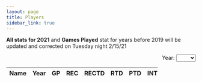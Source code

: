 ```yaml
---
layout: page
title: Players
sidebar_link: true
---
```


<b>All stats for 2021</b> and <b>Games Played</b> stat for years before 2019 will be updated and corrected on Tuesday night 2/15/21

<head>
  <link rel="stylesheet" href="https://cdn.datatables.net/1.10.20/css/jquery.dataTables.min.css">
  <link rel="stylesheet" href="jquery.dynatable.css">
  <!-- <link rel="stylesheet" href="https://cdn.datatables.net/1.10.20/css/jquery.dataTables.responsive.min.css"> -->
  <script src="https://ajax.googleapis.com/ajax/libs/jquery/3.4.1/jquery.min.js"></script>
  <script src="https://cdn.datatables.net/1.10.20/js/jquery.dataTables.min.js"></script>
  <!-- <script src="https://cdn.datatables.net/1.10.20/js/jquery.dataTables.responsive.min.js"></script> -->
  <script src="jquery.dynatable.js"></script>

  <script>$(document).ready(function() {
  
    function custom_writer(rowIndex, record, columns, cellWriter) {
	row = '<tr>';
	row += '<td><a href="/players.html?queries[search]=' + record.name + '&sorts[year]=-1">' + record.name + '</a></td>';
	row += '<td>' + record.year + '</td>';
	row += '<td>' + record.gp + '</td>';
        row += '<td>' + record.rec + '</td>';
	row += '<td>' + record.rectd + '</td>';
        row += '<td>' + record.rtd + '</td>';
        row += '<td>' + record.ptd + '</td>';
        row += '<td>' + record.int + '</td>';
	row += '<td>' + record.sac + '</td>';
        row += '</tr>';
	return row;
	}
  
      $('#stats').dynatable({
        features:{
          paginate: false,
          search: true,
          recordCount: false,
          perPageSelect: false
        },
	writers: {
		_rowWriter: custom_writer
	},
        inputs: {
          queries: $('#search-year')
        },
        dataset: {
          records: {{site.data.stats | jsonify}}
        }
      });
      
  });</script>
  
</head>

<div align="right">
Year: 
<select id="search-year" name="year">
  <option></option>
  <option>2020</option><option>2019</option><option>2018</option><option>2017</option>
  <option>2016</option><option>2015</option><option>2014</option><option>2013</option>
</select>
</div>

<table id="stats" class="display responsive nowrap" style="width:80%">
    <thead>
      <th>Name</th>
      <th>Year</th>
      <th>GP</th>
      <th>REC</th>
      <th>RECTD</th>
      <th>RTD</th>
      <th>PTD</th>
      <th>INT</th>
      <th>SAC</th>
    </thead>
    <tbody>
    </tbody>
</table>
